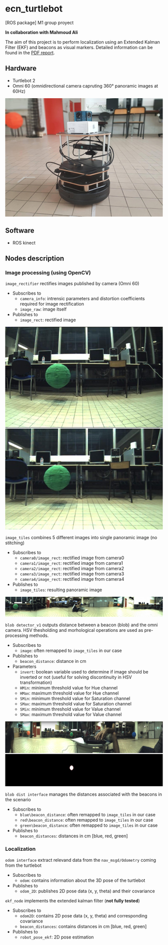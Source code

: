 # ecn_turtlebot
[ROS package] M1 group proyect

**In collaboration with Mahmoud Ali**

The aim of this project is to perform localization using an Extended Kalman Filter (EKF) and beacons as visual markers.
Detailed information can be found in the [PDF report](Presentation_ALI_Serrano.pdf).

## Hardware
* Turtlebot 2
* Omni 60 (omnidirectional camera capruting 360° panoramic images at 60Hz)

![turtlebot](/Images/turtlebot.jpg)

## Software
* ROS kinect

## Nodes description

### Image processing (using OpenCV)

`image_rectifier` rectifies images published by camera (Omni 60)
* Subscribes to
  * `camera_info`: intrensic parameters and distortion coefficients required for image rectification
  * `image_raw`: image itself
* Publishes to
  * `image_rect`: rectified image
  
![raw_image](/Images/non_rectified.jpg "Raw color image") ![rectified](/Images/rectified.jpg "Rectified color image")

  
`image_tiles` combines 5 different images into single panoramic image (no stitching)
* Subscribes to
  * `camera0/image_rect`: rectified image from camera0
  * `camera1/image_rect`: rectified image from camera1
  * `camera2/image_rect`: rectified image from camera2
  * `camera3/image_rect`: rectified image from camera3
  * `camera4/image_rect`: rectified image from camera4
* Publishes to
  * `image_tiles`: resulting panoramic image
  
![tiles](/Images/tiles.jpg)
  
`blob detector_v1` outputs distance between a beacon (blob) and the omni camera. HSV thesholding and morhological operations are used as pre-processing methods.
* Subscribes to
  * `image`: often remapped to `image_tiles` in our case
* Publishes to
  * `beacon_distance`: distance in cm
* Parameters
  * `invert`: boolean variable used to determine if image should be inverted or not (useful for solving discontinuity in HSV transformation)
  * `HMin`: minimum threshold value for Hue channel
  * `HMax`: maximum threshold value for Hue channel
  * `SMin`: minimum threshold value for Saturation channel
  * `SMax`: maximum threshold value for Saturation channel
  * `SMin`: minimum threshold value for Value channel
  * `SMax`: maximum threshold value for Value channel
  
![green_blob](/Images/blob_1.jpg "Green beacon detected") ![green_mask](/Images/blob_2.jpg "Green mask")

`blob dist interface` manages the distances associated with the beacons in the scenario
* Subscribes to
  * `blue\beacon_distance`: often remapped to `image_tiles` in our case
  * `red\beacon_distance`: often remapped to `image_tiles` in our case
  * `green\beacon_distance`: often remapped to `image_tiles` in our case
* Publishes to
  * `beacon_distances`: distances in cm [blue, red, green]

### Localization

`odom interface` extract relevand data from the `nav_msgd/Odometry` coming from the turtlebot
* Subscribes to
  * `odom`: contains information about the 3D pose of the turtlebot
* Publishes to
  * `odom_2D`: publishes 2D pose data (x, y, theta) and their covariance
  
`ekf_node` implements the extended kalman filter (**not fully tested**)
* Subscribes to
  * `odom2D`: contains 2D pose data (x, y, theta) and corresponding covariance
  * `beacon_distances`: contains distances in cm [blue, red, green]
* Publishes to
  * `robot_pose_ekf`: 2D pose estimation
  
  
 


